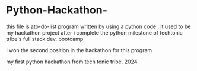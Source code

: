 # Python-Hackathon-

this file is  ato-do-list program written by using a python code , it used to be my hackathon project after i complete the python milestone of techtonic tribe's full stack dev. bootcamp 

i won the second position in the hackathon  for this program 

my first python hackathon from tech tonic tribe. 2024
